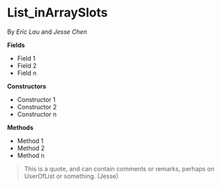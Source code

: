 # List_inArraySlots

By *Eric Lau* and *Jesse Chen*

**Fields**
- Field 1
- Field 2
- Field n

**Constructors**
- Constructor 1
- Constructor 2
- Constructor n

**Methods**
- Method 1
- Method 2
- Method n

> This is a quote, and can contain comments or remarks, perhaps on UserOfList or something. (Jesse)

